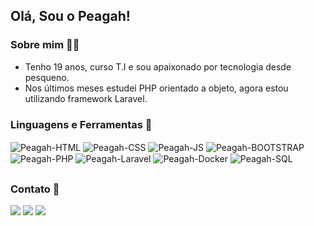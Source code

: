 ## Olá, Sou o Peagah!

### Sobre mim 👨‍💻

- Tenho 19 anos, curso T.I e sou apaixonado por tecnologia desde pesqueno.
- Nos últimos meses estudei PHP orientado a objeto, agora estou utilizando framework Laravel.

### Linguagens e Ferramentas 🧰

<div style="display: inline_block">
  <img align="center" alt="Peagah-HTML" src="https://img.shields.io/badge/HTML5-E34F26?style=for-the-badge&logo=html5&logoColor=white">
  <img align="center" alt="Peagah-CSS" src="https://img.shields.io/badge/CSS3-1572B6?style=for-the-badge&logo=css3&logoColor=white">
  <img align="center" alt="Peagah-JS" src="https://img.shields.io/badge/JavaScript-F7DF1E?style=for-the-badge&logo=javascript&logoColor=black">
  <img align="center" alt="Peagah-BOOTSTRAP" src="https://img.shields.io/badge/Bootstrap-563D7C?style=for-the-badge&logo=bootstrap&logoColor=white">
  <img align="center" alt="Peagah-PHP" src="https://img.shields.io/badge/PHP-777BB4?style=for-the-badge&logo=php&logoColor=white">
  <img align="center" alt="Peagah-Laravel" src="https://img.shields.io/badge/Laravel-FF2D20?style=for-the-badge&logo=laravel&logoColor=white">
  <img align="center" alt="Peagah-Docker" src="https://img.shields.io/badge/Docker-1992B6?style=for-the-badge&logo=docker&logoColor=white">
  <img align="center" alt="Peagah-SQL" src="https://img.shields.io/badge/MySQL-00000F?style=for-the-badge&logo=mysql&logoColor=white">
 </div>
 
 ##
 
 ### Contato 📧
 
<div> 
  <a href="https://www.instagram.com/pea_gah/" target="_blank"><img src="https://img.shields.io/badge/-Instagram-%23E4405F?style=for-the-badge&logo=instagram&logoColor=white" target="_blank"></a>
  <a href = "mailto:peagahvieira2003@gmail.com"><img src="https://img.shields.io/badge/-Gmail-%23333?style=for-the-badge&logo=gmail&logoColor=white" target="_blank"></a>
  <a href="https://www.linkedin.com/in/pedro-henrique-vieira-073b62236" target="_blank"><img src="https://img.shields.io/badge/-LinkedIn-%230077B5?style=for-the-badge&logo=linkedin&logoColor=white" target="_blank"></a> 
</div>
